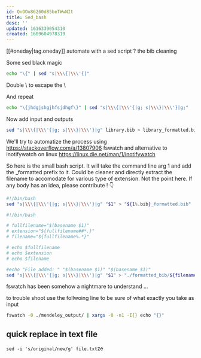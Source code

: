 ```yaml
---
id: QnOOo86260d85beTWwNIt
title: Sed_bash
desc: ''
updated: 1616339054310
created: 1609604978319
---
```


[[#oneday|tag.oneday]]
automate with a sed script ? the bib cleaning 

Some sed black magic 

```bash
echo "\{" | sed "s|\\\{|\\\'{|"
````
Double \\ to escape the \\

And repeat 

```bash
echo "\{jhdgjshgjhfsjdhgf\}" | sed "s|\\\{|\\\'{|g; s|\\\}|\\\'}|g;"
````
Now add input and outputs 

```bash
sed "s|\\\{|\\\'{|g; s|\\\}|\\\'}|g" library.bib > library_formatted.bib
```

We'll try to automatize the process using https://stackoverflow.com/a/13807906 fswatch and alternative to inotifywatch on linux https://linux.die.net/man/1/inotifywatch

So here is the small bash script. It will take the command line arg 1 and add the _formatted prefix to it. Could be cleaner and directly extract the filename to accomodate for various type of extension. Not the point here. If any body has an idea, please contribute ! :point_down: 


```bash
#!/bin/bash
sed "s|\\\{|\\\'{|g; s|\\\}|\\\'}|g" "$1" > "${1%.bib}_formatted.bib"
```

```bash
#!/bin/bash

# fullfilename="$(basename $1)"
# extension="${fullfilename##*.}"
# filename="${fullfilename%.*}"

# echo $fullfilename
# echo $extension
# echo $filename

#echo "File added: " "$(basename $1)" "$(basename $1)"
sed "s|\\\{|\\\'{|g; s|\\\}|\\\'}|g" "$1" > "./formatted_bib/${filename}_formatted.bib"

````




fswatch has been somehow a nightmare to understand ...

to trouble shoot use the follwoing line to be sure of what exactly you take as input 

```bash
fswatch -0 ./mendeley_output/ | xargs -0 -n1 -I{} echo "{}"
```

## quick replace in text file

`sed -i 's/original/new/g' file.txt`ze
